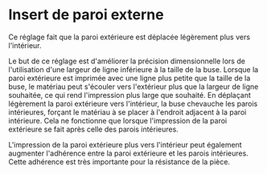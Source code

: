 Insert de paroi externe
===

Ce réglage fait que la paroi extérieure est déplacée légèrement plus vers l'intérieur.

Le but de ce réglage est d'améliorer la précision dimensionnelle lors de l'utilisation d'une largeur de ligne inférieure à la taille de la buse. Lorsque la paroi extérieure est imprimée avec une ligne plus petite que la taille de la buse, le matériau peut s'écouler vers l'extérieur plus que la largeur de ligne souhaitée, ce qui rend l'impression plus large que souhaité. En déplaçant légèrement la paroi extérieure vers l'intérieur, la buse chevauche les parois intérieures, forçant le matériau à se placer à l'endroit adjacent à la paroi intérieure. Cela ne fonctionne que lorsque l'impression de la paroi extérieure se fait après celle des parois intérieures.

L'impression de la paroi extérieure plus vers l'intérieur peut également augmenter l'adhérence entre la paroi extérieure et les parois intérieures. Cette adhérence est très importante pour la résistance de la pièce.
